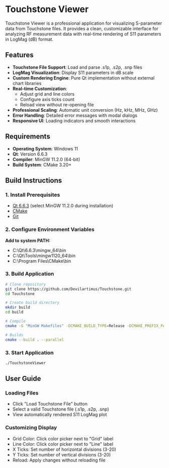 # Touchstone Viewer

Touchstone Viewer is a professional application for visualizing S-parameter data from Touchstone files. It provides a clean, customizable interface for analyzing RF measurement data with real-time rendering of S11 parameters in LogMag (dB) format.

## Features

- **Touchstone File Support**: Load and parse .s1p, .s2p, .snp files
- **LogMag Visualization**: Display S11 parameters in dB scale
- **Custom Rendering Engine**: Pure Qt implementation without external chart libraries
- **Real-time Customization**:
  - Adjust grid and line colors
  - Configure axis ticks count
  - Reload view without re-opening file
- **Professional Scaling**: Automatic unit conversion (Hz, kHz, MHz, GHz)
- **Error Handling**: Detailed error messages with modal dialogs
- **Responsive UI**: Loading indicators and smooth interactions

## Requirements

- **Operating System**: Windows 11
- **Qt**: Version 6.6.3
- **Compiler**: MinGW 11.2.0 (64-bit)
- **Build System**: CMake 3.20+

## Build Instructions

### 1. Install Prerequisites

- [Qt 6.6.3](https://www.qt.io/download-qt-installer) (select MinGW 11.2.0 during installation)
- [CMake](https://cmake.org/download/)
- [Git](https://git-scm.com/downloads)

### 2. Configure Environment Variables

**Add to system PATH:**

- C:\Qt\6.6.3\mingw_64\bin
- C:\Qt\Tools\mingw1120_64\bin
- C:\Program Files\CMake\bin



### 3. Build Application

```bash
# Clone repository
git clone https://github.com/Devilartimus/Touchstone.git
cd Touchstone

# Create build directory
mkdir build
cd build

# Compile
cmake -G "MinGW Makefiles" -DCMAKE_BUILD_TYPE=Release -DCMAKE_PREFIX_PATH="C:/Qt/6.6.3/mingw_64/lib/cmake" ..

# Builds
cmake --build . --parallel
```

### 3. Start Application
```bash
./TouchstoneViewer
```


## User Guide
### Loading Files

- Click "Load Touchstone File" button
- Select a valid Touchstone file (.s1p, .s2p, .snp)
- View automatically rendered S11 LogMag plot


### Customizing Display

- Grid Color: Click color picker next to "Grid" label
- Line Color: Click color picker next to "Line" label
- X Ticks: Set number of horizontal divisions (3-20)
- Y Ticks: Set number of vertical divisions (3-20)
- Reload: Apply changes without reloading file
